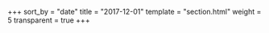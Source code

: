 +++
sort_by = "date"
title = "2017-12-01"
template = "section.html"
weight = 5
transparent = true
+++